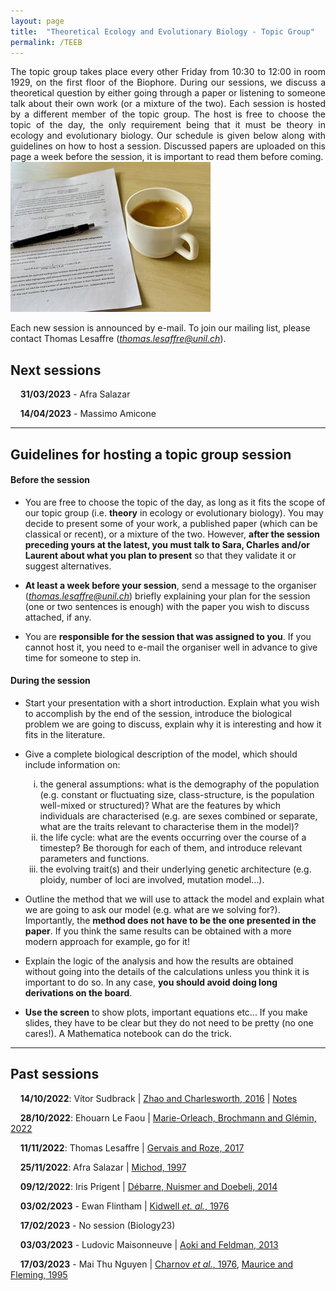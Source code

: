 ```yaml
---
layout: page
title:  "Theoretical Ecology and Evolutionary Biology - Topic Group"
permalink: /TEEB
---
```


<div class="jumbotron jumbotron-fluid mb-3 pl-0 pt-0 pb-0 bg-white position-relative">
    <div class="h-100 tofront">
        <div class="row justify-content-between">
            <div class="col-md-6 pr-0 pr-md-4 pt-4 pb-4 align-self-center">
                <div class="page-content" style="text-align:justify">
                    The topic group takes place every other Friday from 10:30 to 12:00 in room 1929, on the first floor of the Biophore. During our sessions, we discuss a theoretical question by either going through a paper or listening to someone talk about their own work (or a mixture of the two). Each session is hosted by a different member of the topic group. The host is free to choose the topic of the day, the only requirement being that it must be theory in ecology and evolutionary biology. Our schedule is given below along with guidelines on how to host a session. Discussed papers are uploaded on this page a week before the session, it is important to read them before coming. 
                </div>
            </div>
            <div class="col-md-6 pr-0 align-self-center">
                <img class="rounded" src="/assets/images/topic-group-picture.jpeg" alt="Topic group">
            </div>
        </div>
    </div>
</div>

Each new session is announced by e-mail. To join our mailing list, please contact Thomas Lesaffre ([*thomas.lesaffre@unil.ch*](mailto:thomas.lesaffre@unil.ch)). 


## Next sessions 

&nbsp;&nbsp;&nbsp;&nbsp;**31/03/2023** - Afra Salazar

&nbsp;&nbsp;&nbsp;&nbsp;**14/04/2023** - Massimo Amicone

---

## Guidelines for hosting a topic group session


#### Before the session

* You are free to choose the topic of the day, as long as it fits the scope of our topic group (i.e. __theory__ in ecology or evolutionary biology). You may decide to present some of your work, a published paper (which can be classical or recent), or a mixture of the two. However, __after the session preceding yours at the latest, you must talk to Sara, Charles and/or Laurent about what you plan to present__ so that they validate it or suggest alternatives.

* __At least a week before your session__, send a message to the organiser ([*thomas.lesaffre@unil.ch*](mailto:thomas.lesaffre@unil.ch)) briefly explaining your plan for the session (one or two sentences is enough) with the paper you wish to discuss attached, if any.

* You are __responsible for the session that was assigned to you__. If you cannot host it, you need to e-mail the organiser well in advance to give time for someone to step in.

#### During the session

* Start your presentation with a short introduction. Explain what you wish to accomplish by the end of the session, introduce the biological problem we are going to discuss, explain why it is interesting and how it fits in the literature.

* Give a complete biological description of the model, which should include information on:

<ol>
<ol type="i">
<li>the general assumptions: what is the demography of the population (e.g. constant or fluctuating size, class-structure, is the population well-mixed or structured)? 
What are the features by which individuals are characterised (e.g. are sexes combined or separate, what are the traits relevant to characterise them in the model)?</li> 
<li> the life cycle: what are the events occurring over the course of a timestep? Be thorough for each of them, and introduce relevant parameters and functions.</li>
<li> the evolving trait(s) and their underlying genetic architecture (e.g. ploidy, number of loci are involved, mutation model...).</li>
</ol>
</ol>

* Outline the method that we will use to attack the model and explain what we are going to ask our model (e.g. what are we solving for?). Importantly, the __method does not have to be the one presented in the paper__. If you think the same results can be obtained with a more modern approach for example, go for it!

* Explain the logic of the analysis and how the results are obtained without going into the details of the calculations unless you think it is important to do so. In any case, __you should avoid doing long derivations on the board__.  

* __Use the screen__ to show plots, important equations etc... If you make slides, they have to be clear but they do not need to be pretty (no one cares!). A Mathematica notebook can do the trick.

---

## Past sessions 

&nbsp;&nbsp;&nbsp;&nbsp;**14/10/2022**: Vítor Sudbrack  \| [Zhao and Charlesworth, 2016](/docs/teeb1-2022.pdf) \| [Notes](/docs/teeb1-notes-2022.pdf) 

&nbsp;&nbsp;&nbsp;&nbsp;**28/10/2022**: Ehouarn Le Faou \| [Marie-Orleach, Brochmann and Glémin, 2022](/docs/teeb2-2022.pdf) 

&nbsp;&nbsp;&nbsp;&nbsp;**11/11/2022**: Thomas Lesaffre \|  [Gervais and Roze, 2017](/docs/teeb3-2022.pdf) 

&nbsp;&nbsp;&nbsp;&nbsp;**25/11/2022**: Afra Salazar \|  [Michod, 1997](/docs/teeb4-2022.pdf) 

&nbsp;&nbsp;&nbsp;&nbsp;**09/12/2022**: Iris Prigent \|  [Débarre, Nuismer and Doebeli, 2014](/docs/teeb5-2022.pdf) 

&nbsp;&nbsp;&nbsp;&nbsp;**03/02/2023** - Ewan Flintham  \| [Kidwell *et. al.*, 1976](/docs/teeb1-2023.pdf)

&nbsp;&nbsp;&nbsp;&nbsp;**17/02/2023** - No session (Biology23)

&nbsp;&nbsp;&nbsp;&nbsp;**03/03/2023** - Ludovic Maisonneuve \| [Aoki and Feldman, 2013](/docs/teeb2-2023.pdf)

&nbsp;&nbsp;&nbsp;&nbsp;**17/03/2023** - Mai Thu Nguyen \| [Charnov *et al.*, 1976](/docs/teeb3-2023.pdf),  [Maurice and Fleming, 1995](/docs/teeb4-2023.pdf)